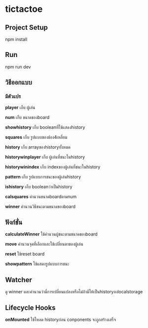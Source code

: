 # tictactoe
## Project Setup

npm install


## Run

npm run dev


## วิธีออกแบบ

### มีตัวแปร

__player__ เก็บ ผู้เล่น 

__num__ เก็บ ขนาดของboard

__showhistory__ เก็บ booleanที่ใช้แสดงhistory

__squares__ เก็บ รูปแบบของช่อง4เหลี่ยม

__history__ เก็บ arrayของhistoryทั้งหมด

__historywinplayer__ เก็บ ผู้เล่นที่ชนะในhistory

__historywinindex__ เก็บ indexของผู้เล่นที่ชนะในhistory

__pattern__ เก็บ รูปแบบการชนะของผู้เล่นhistory

__ishistory__ เก็บ booleanว่าเป็นhistory

__calsquares__ คำนวนขนาดboardตามnum

__winner__ คำนวนวิธีชนะตามขนาดของboard


## ฟังก์ชั่น

__calculateWinner__ ใช้คำนวนผู้ชนะตามขนาดของboard

__move__ คำนวนจุดที่เลือกและใช้เปลี่ยนตาของผู้เล่น

__reset__ ใช้reset board

__showpattern__ ใช้แสดงรูปแบบการชนะ


## Watcher

ดู winner และคำนวนว่ามี่การเปลี่ยนแปลงหรือไม่ถ้ามีให้เป็นhistoryลงlocalstorage


## Lifecycle Hooks

__onMounted__ ใช้โหลด historyก่อน conponents จะถูกสร้างเสร็จ
